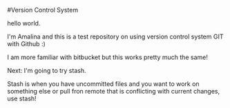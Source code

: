 #Version Control System

hello world.

I'm Amalina and this is a test repository on using version control system GIT with Github :)

I am more familiar with bitbucket but this works pretty much the same!

Next: I'm going to try stash. 

Stash is when you have uncommitted files and you want to work on something else or pull fron remote that is conflicting with current changes, use stash!
